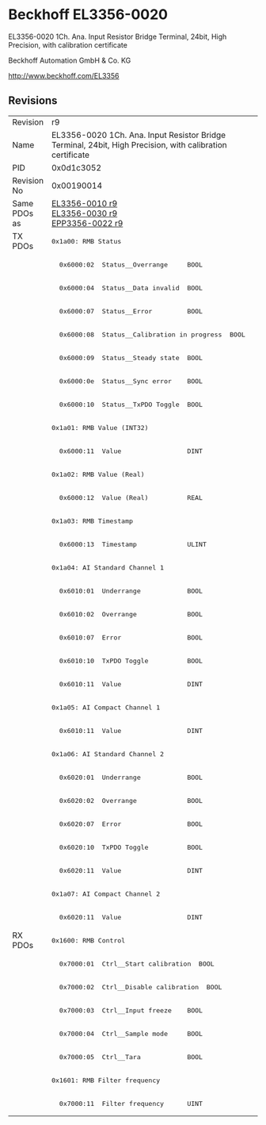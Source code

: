 # Beckhoff EL3356-0020

EL3356-0020 1Ch. Ana. Input Resistor Bridge Terminal, 24bit, High Precision, with calibration certificate

Beckhoff Automation GmbH & Co. KG

http://www.beckhoff.com/EL3356

## Revisions
<table>
<tr >
<td>Revision</td>
<td><div class="foo">r9</div></td>
</tr>
<tr >
<td>Name</td>
<td><div class="foo">EL3356-0020 1Ch. Ana. Input Resistor Bridge Terminal, 24bit, High Precision, with calibration certificate</div></td>
</tr>
<tr >
<td>PID</td>
<td><div class="foo">0x0d1c3052</div></td>
</tr>
<tr >
<td>Revision No</td>
<td>0x00190014</td>
</tr>
<tr >
<td>Same PDOs as</td>
<td><a href="EL3356-0010">EL3356-0010 r9</a><br/><a href="EL3356-0030">EL3356-0030 r9</a><br/><a href="EPP3356-0022">EPP3356-0022 r9</a></td>
</tr>
<tr class="txpdo pdosection">
<td rowspan=30 valign=top>TX PDOs</td>
<td><pre>0x1a00: RMB Status</pre></td>
<td></td>
</tr>
<tr class="txpdo">
<td><pre>  0x6000:02  Status__Overrange     BOOL</pre></td>
</tr>
<tr class="txpdo">
<td><pre>  0x6000:04  Status__Data invalid  BOOL</pre></td>
</tr>
<tr class="txpdo">
<td><pre>  0x6000:07  Status__Error         BOOL</pre></td>
</tr>
<tr class="txpdo">
<td><pre>  0x6000:08  Status__Calibration in progress  BOOL</pre></td>
</tr>
<tr class="txpdo">
<td><pre>  0x6000:09  Status__Steady state  BOOL</pre></td>
</tr>
<tr class="txpdo">
<td><pre>  0x6000:0e  Status__Sync error    BOOL</pre></td>
</tr>
<tr class="txpdo">
<td><pre>  0x6000:10  Status__TxPDO Toggle  BOOL</pre></td>
</tr>
<tr class="txpdo pdosection">
<td><pre>0x1a01: RMB Value (INT32)</pre></td>
</tr>
<tr class="txpdo">
<td><pre>  0x6000:11  Value                 DINT</pre></td>
</tr>
<tr class="txpdo pdosection">
<td><pre>0x1a02: RMB Value (Real)</pre></td>
</tr>
<tr class="txpdo">
<td><pre>  0x6000:12  Value (Real)          REAL</pre></td>
</tr>
<tr class="txpdo pdosection">
<td><pre>0x1a03: RMB Timestamp</pre></td>
</tr>
<tr class="txpdo">
<td><pre>  0x6000:13  Timestamp             ULINT</pre></td>
</tr>
<tr class="txpdo pdosection">
<td><pre>0x1a04: AI Standard Channel 1</pre></td>
</tr>
<tr class="txpdo">
<td><pre>  0x6010:01  Underrange            BOOL</pre></td>
</tr>
<tr class="txpdo">
<td><pre>  0x6010:02  Overrange             BOOL</pre></td>
</tr>
<tr class="txpdo">
<td><pre>  0x6010:07  Error                 BOOL</pre></td>
</tr>
<tr class="txpdo">
<td><pre>  0x6010:10  TxPDO Toggle          BOOL</pre></td>
</tr>
<tr class="txpdo">
<td><pre>  0x6010:11  Value                 DINT</pre></td>
</tr>
<tr class="txpdo pdosection">
<td><pre>0x1a05: AI Compact Channel 1</pre></td>
</tr>
<tr class="txpdo">
<td><pre>  0x6010:11  Value                 DINT</pre></td>
</tr>
<tr class="txpdo pdosection">
<td><pre>0x1a06: AI Standard Channel 2</pre></td>
</tr>
<tr class="txpdo">
<td><pre>  0x6020:01  Underrange            BOOL</pre></td>
</tr>
<tr class="txpdo">
<td><pre>  0x6020:02  Overrange             BOOL</pre></td>
</tr>
<tr class="txpdo">
<td><pre>  0x6020:07  Error                 BOOL</pre></td>
</tr>
<tr class="txpdo">
<td><pre>  0x6020:10  TxPDO Toggle          BOOL</pre></td>
</tr>
<tr class="txpdo">
<td><pre>  0x6020:11  Value                 DINT</pre></td>
</tr>
<tr class="txpdo pdosection">
<td><pre>0x1a07: AI Compact Channel 2</pre></td>
</tr>
<tr class="txpdo">
<td><pre>  0x6020:11  Value                 DINT</pre></td>
</tr>
<tr class="rxpdo pdosection">
<td rowspan=8 valign=top>RX PDOs</td>
<td><pre>0x1600: RMB Control</pre></td>
<td></td>
</tr>
<tr class="rxpdo">
<td><pre>  0x7000:01  Ctrl__Start calibration  BOOL</pre></td>
</tr>
<tr class="rxpdo">
<td><pre>  0x7000:02  Ctrl__Disable calibration  BOOL</pre></td>
</tr>
<tr class="rxpdo">
<td><pre>  0x7000:03  Ctrl__Input freeze    BOOL</pre></td>
</tr>
<tr class="rxpdo">
<td><pre>  0x7000:04  Ctrl__Sample mode     BOOL</pre></td>
</tr>
<tr class="rxpdo">
<td><pre>  0x7000:05  Ctrl__Tara            BOOL</pre></td>
</tr>
<tr class="rxpdo pdosection">
<td><pre>0x1601: RMB Filter frequency</pre></td>
</tr>
<tr class="rxpdo">
<td><pre>  0x7000:11  Filter frequency      UINT</pre></td>
</tr>
</table>
